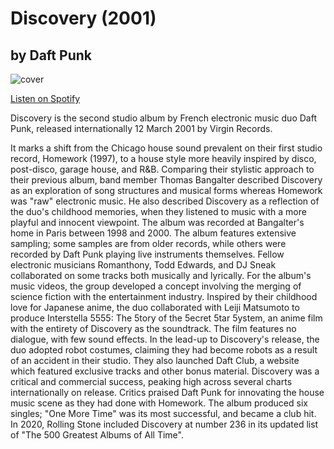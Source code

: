 # Discovery (2001)
## by Daft Punk

![cover](https://upload.wikimedia.org/wikipedia/en/thumb/2/27/Daft_Punk_-_Discovery.png/220px-Daft_Punk_-_Discovery.png)

[Listen on Spotify](https://open.spotify.com/album/2noRn2Aes5aoNVsU6iWThc?autoplay=true)

Discovery is the second studio album by French electronic music duo Daft Punk, released internationally 12 March 2001 by Virgin Records.

It marks a shift from the Chicago house sound prevalent on their first studio record, Homework (1997), to a house style more heavily inspired by disco, post-disco, garage house, and R&B.
Comparing their stylistic approach to their previous album, band member Thomas Bangalter described Discovery as an exploration of song structures and musical forms whereas Homework was "raw" electronic music.
He also described Discovery as a reflection of the duo's childhood memories, when they listened to music with a more playful and innocent viewpoint.
The album was recorded at Bangalter's home in Paris between 1998 and 2000. 
The album features extensive sampling; some samples are from older records, while others were recorded by Daft Punk playing live instruments themselves. 
Fellow electronic musicians Romanthony, Todd Edwards, and DJ Sneak collaborated on some tracks both musically and lyrically.
For the album's music videos, the group developed a concept involving the merging of science fiction with the entertainment industry. 
Inspired by their childhood love for Japanese anime, the duo collaborated with Leiji Matsumoto to produce Interstella 5555: The 5tory of the 5ecret 5tar 5ystem, an anime film with the entirety of Discovery as the soundtrack.
The film features no dialogue, with few sound effects.
In the lead-up to Discovery's release, the duo adopted robot costumes, claiming they had become robots as a result of an accident in their studio.
They also launched Daft Club, a website which featured exclusive tracks and other bonus material.
Discovery was a critical and commercial success, peaking high across several charts internationally on release.
Critics praised Daft Punk for innovating the house music scene as they had done with Homework. The album produced six singles; "One More Time" was its most successful, and became a club hit. 
In 2020, Rolling Stone included Discovery at number 236 in its updated list of "The 500 Greatest Albums of All Time".
